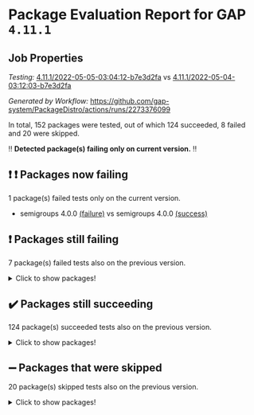 # Package Evaluation Report for GAP `4.11.1`

## Job Properties

*Testing:* [4.11.1/2022-05-05-03:04:12-b7e3d2fa](https://github.com/gap-system/PackageDistro/blob/data/reports/4.11.1/2022-05-05-03:04:12-b7e3d2fa) vs [4.11.1/2022-05-04-03:12:03-b7e3d2fa](https://github.com/gap-system/PackageDistro/blob/data/reports/4.11.1/2022-05-04-03:12:03-b7e3d2fa)

*Generated by Workflow:* https://github.com/gap-system/PackageDistro/actions/runs/2273376099

In total, 152 packages were tested, out of which 124 succeeded, 8 failed and 20 were skipped.

:bangbang: **Detected package(s) failing only on current version.** :bangbang:

## :exclamation: :exclamation: Packages now failing

1 package(s) failed tests only on the current version.
- semigroups 4.0.0 [(failure)](https://github.com/gap-system/PackageDistro/runs/6300096787?check_suite_focus=true) vs semigroups 4.0.0 [(success)](https://github.com/gap-system/PackageDistro/runs/6283537670?check_suite_focus=true)

## :exclamation: Packages still failing

7 package(s) failed tests also on the previous version.
<details><summary>Click to show packages!</summary>

- fining 1.4.1 [(failure)](https://github.com/gap-system/PackageDistro/runs/6300094563?check_suite_focus=true)
- francy 1.2.4 [(failure)](https://github.com/gap-system/PackageDistro/runs/6300094778?check_suite_focus=true)
- hap 1.39 [(failure)](https://github.com/gap-system/PackageDistro/runs/6300095142?check_suite_focus=true)
- normalizinterface 1.3.2 [(failure)](https://github.com/gap-system/PackageDistro/runs/6300096016?check_suite_focus=true)
- packagemanager 1.2 [(failure)](https://github.com/gap-system/PackageDistro/runs/6300096211?check_suite_focus=true)
- recog 1.3.2 [(failure)](https://github.com/gap-system/PackageDistro/runs/6300096590?check_suite_focus=true)
- transgrp 3.6.1 [(failure)](https://github.com/gap-system/PackageDistro/runs/6300097212?check_suite_focus=true)
</details>

## :heavy_check_mark: Packages still succeeding

124 package(s) succeeded tests also on the previous version.
<details><summary>Click to show packages!</summary>

- ace 5.4 [(success)](https://github.com/gap-system/PackageDistro/runs/6300093180?check_suite_focus=true)
- aclib 1.3.2 [(success)](https://github.com/gap-system/PackageDistro/runs/6300093197?check_suite_focus=true)
- agt 0.2 [(success)](https://github.com/gap-system/PackageDistro/runs/6300093219?check_suite_focus=true)
- alnuth 3.2.1 [(success)](https://github.com/gap-system/PackageDistro/runs/6300093243?check_suite_focus=true)
- anupq 3.2.6 [(success)](https://github.com/gap-system/PackageDistro/runs/6300093259?check_suite_focus=true)
- atlasrep 2.1.2 [(success)](https://github.com/gap-system/PackageDistro/runs/6300093284?check_suite_focus=true)
- autodoc 2022.03.10 [(success)](https://github.com/gap-system/PackageDistro/runs/6300093304?check_suite_focus=true)
- automata 1.15 [(success)](https://github.com/gap-system/PackageDistro/runs/6300093322?check_suite_focus=true)
- automgrp 1.3.2 [(success)](https://github.com/gap-system/PackageDistro/runs/6300093342?check_suite_focus=true)
- autpgrp 1.10.2 [(success)](https://github.com/gap-system/PackageDistro/runs/6300093366?check_suite_focus=true)
- cap 2022.05-02 [(success)](https://github.com/gap-system/PackageDistro/runs/6300093387?check_suite_focus=true)
- caratinterface 2.3.3 [(success)](https://github.com/gap-system/PackageDistro/runs/6300093406?check_suite_focus=true)
- cddinterface 2020.06.24 [(success)](https://github.com/gap-system/PackageDistro/runs/6300093448?check_suite_focus=true)
- circle 1.6.5 [(success)](https://github.com/gap-system/PackageDistro/runs/6300093512?check_suite_focus=true)
- cohomolo 1.6.10 [(success)](https://github.com/gap-system/PackageDistro/runs/6300093584?check_suite_focus=true)
- congruence 1.2.4 [(success)](https://github.com/gap-system/PackageDistro/runs/6300093647?check_suite_focus=true)
- corelg 1.56 [(success)](https://github.com/gap-system/PackageDistro/runs/6300093706?check_suite_focus=true)
- crime 1.6 [(success)](https://github.com/gap-system/PackageDistro/runs/6300093780?check_suite_focus=true)
- crisp 1.4.5 [(success)](https://github.com/gap-system/PackageDistro/runs/6300093850?check_suite_focus=true)
- crypting 0.10 [(success)](https://github.com/gap-system/PackageDistro/runs/6300093909?check_suite_focus=true)
- cryst 4.1.24 [(success)](https://github.com/gap-system/PackageDistro/runs/6300093945?check_suite_focus=true)
- crystcat 1.1.9 [(success)](https://github.com/gap-system/PackageDistro/runs/6300093978?check_suite_focus=true)
- ctbllib 1.3.4 [(success)](https://github.com/gap-system/PackageDistro/runs/6300094012?check_suite_focus=true)
- cubefree 1.19 [(success)](https://github.com/gap-system/PackageDistro/runs/6300094044?check_suite_focus=true)
- curlinterface 2.2.2 [(success)](https://github.com/gap-system/PackageDistro/runs/6300094075?check_suite_focus=true)
- cvec 2.7.5 [(success)](https://github.com/gap-system/PackageDistro/runs/6300094108?check_suite_focus=true)
- datastructures 0.2.7 [(success)](https://github.com/gap-system/PackageDistro/runs/6300094137?check_suite_focus=true)
- deepthought 1.0.5 [(success)](https://github.com/gap-system/PackageDistro/runs/6300094171?check_suite_focus=true)
- design 1.7 [(success)](https://github.com/gap-system/PackageDistro/runs/6300094200?check_suite_focus=true)
- difsets 2.3.1 [(success)](https://github.com/gap-system/PackageDistro/runs/6300094288?check_suite_focus=true)
- digraphs 1.5.2 [(success)](https://github.com/gap-system/PackageDistro/runs/6300094315?check_suite_focus=true)
- edim 1.3.5 [(success)](https://github.com/gap-system/PackageDistro/runs/6300094341?check_suite_focus=true)
- example 4.3.1 [(success)](https://github.com/gap-system/PackageDistro/runs/6300094387?check_suite_focus=true)
- factint 1.6.3 [(success)](https://github.com/gap-system/PackageDistro/runs/6300094426?check_suite_focus=true)
- ferret 1.0.7 [(success)](https://github.com/gap-system/PackageDistro/runs/6300094472?check_suite_focus=true)
- fga 1.4.0 [(success)](https://github.com/gap-system/PackageDistro/runs/6300094519?check_suite_focus=true)
- float 1.0.3 [(success)](https://github.com/gap-system/PackageDistro/runs/6300094594?check_suite_focus=true)
- format 1.4.3 [(success)](https://github.com/gap-system/PackageDistro/runs/6300094633?check_suite_focus=true)
- forms 1.2.7 [(success)](https://github.com/gap-system/PackageDistro/runs/6300094661?check_suite_focus=true)
- fplsa 1.2.5 [(success)](https://github.com/gap-system/PackageDistro/runs/6300094707?check_suite_focus=true)
- fr 2.4.8 [(success)](https://github.com/gap-system/PackageDistro/runs/6300094740?check_suite_focus=true)
- fwtree 1.3 [(success)](https://github.com/gap-system/PackageDistro/runs/6300094823?check_suite_focus=true)
- gbnp 1.0.5 [(success)](https://github.com/gap-system/PackageDistro/runs/6300094852?check_suite_focus=true)
- generalizedmorphismsforcap 2022.05-01 [(success)](https://github.com/gap-system/PackageDistro/runs/6300094885?check_suite_focus=true)
- genss 1.6.6 [(success)](https://github.com/gap-system/PackageDistro/runs/6300094920?check_suite_focus=true)
- gradedringforhomalg 2022.03-01 [(success)](https://github.com/gap-system/PackageDistro/runs/6300094944?check_suite_focus=true)
- grape 4.8.5 [(success)](https://github.com/gap-system/PackageDistro/runs/6300094979?check_suite_focus=true)
- groupoids 1.69 [(success)](https://github.com/gap-system/PackageDistro/runs/6300095015?check_suite_focus=true)
- grpconst 2.6.2 [(success)](https://github.com/gap-system/PackageDistro/runs/6300095058?check_suite_focus=true)
- guarana 0.96.3 [(success)](https://github.com/gap-system/PackageDistro/runs/6300095090?check_suite_focus=true)
- guava 3.16 [(success)](https://github.com/gap-system/PackageDistro/runs/6300095116?check_suite_focus=true)
- hapcryst 0.1.14 [(success)](https://github.com/gap-system/PackageDistro/runs/6300095167?check_suite_focus=true)
- hecke 1.5.3 [(success)](https://github.com/gap-system/PackageDistro/runs/6300095188?check_suite_focus=true)
- help 3.5 [(success)](https://github.com/gap-system/PackageDistro/runs/6300095212?check_suite_focus=true)
- idrel 2.43 [(success)](https://github.com/gap-system/PackageDistro/runs/6300095236?check_suite_focus=true)
- images 1.3.1 [(success)](https://github.com/gap-system/PackageDistro/runs/6300095263?check_suite_focus=true)
- intpic 0.2.4 [(success)](https://github.com/gap-system/PackageDistro/runs/6300095292?check_suite_focus=true)
- io 4.7.2 [(success)](https://github.com/gap-system/PackageDistro/runs/6300095318?check_suite_focus=true)
- irredsol 1.4.3 [(success)](https://github.com/gap-system/PackageDistro/runs/6300095349?check_suite_focus=true)
- json 2.1.0 [(success)](https://github.com/gap-system/PackageDistro/runs/6300095374?check_suite_focus=true)
- jupyterkernel 1.4.1 [(success)](https://github.com/gap-system/PackageDistro/runs/6300095399?check_suite_focus=true)
- jupyterviz 1.5.1 [(success)](https://github.com/gap-system/PackageDistro/runs/6300095426?check_suite_focus=true)
- kan 1.34 [(success)](https://github.com/gap-system/PackageDistro/runs/6300095459?check_suite_focus=true)
- kbmag 1.5.9 [(success)](https://github.com/gap-system/PackageDistro/runs/6300095491?check_suite_focus=true)
- laguna 3.9.5 [(success)](https://github.com/gap-system/PackageDistro/runs/6300095508?check_suite_focus=true)
- liealgdb 2.2.1 [(success)](https://github.com/gap-system/PackageDistro/runs/6300095545?check_suite_focus=true)
- liepring 2.6 [(success)](https://github.com/gap-system/PackageDistro/runs/6300095573?check_suite_focus=true)
- liering 2.4.2 [(success)](https://github.com/gap-system/PackageDistro/runs/6300095603?check_suite_focus=true)
- linearalgebraforcap 2022.05-02 [(success)](https://github.com/gap-system/PackageDistro/runs/6300095629?check_suite_focus=true)
- loops 3.4.1 [(success)](https://github.com/gap-system/PackageDistro/runs/6300095654?check_suite_focus=true)
- lpres 1.0.3 [(success)](https://github.com/gap-system/PackageDistro/runs/6300095673?check_suite_focus=true)
- majoranaalgebras 1.4 [(success)](https://github.com/gap-system/PackageDistro/runs/6300095695?check_suite_focus=true)
- mapclass 1.4.5 [(success)](https://github.com/gap-system/PackageDistro/runs/6300095731?check_suite_focus=true)
- matgrp 0.64 [(success)](https://github.com/gap-system/PackageDistro/runs/6300095775?check_suite_focus=true)
- modisom 2.5.2 [(success)](https://github.com/gap-system/PackageDistro/runs/6300095801?check_suite_focus=true)
- modulepresentationsforcap 2022.05-01 [(success)](https://github.com/gap-system/PackageDistro/runs/6300095836?check_suite_focus=true)
- monoidalcategories 2022.05-02 [(success)](https://github.com/gap-system/PackageDistro/runs/6300095879?check_suite_focus=true)
- nconvex 2020.11-04 [(success)](https://github.com/gap-system/PackageDistro/runs/6300095919?check_suite_focus=true)
- nilmat 1.4.1 [(success)](https://github.com/gap-system/PackageDistro/runs/6300095949?check_suite_focus=true)
- nock 1.5 [(success)](https://github.com/gap-system/PackageDistro/runs/6300095982?check_suite_focus=true)
- nq 2.5.8 [(success)](https://github.com/gap-system/PackageDistro/runs/6300096065?check_suite_focus=true)
- numericalsgps 1.3.0 [(success)](https://github.com/gap-system/PackageDistro/runs/6300096092?check_suite_focus=true)
- openmath 11.5.1 [(success)](https://github.com/gap-system/PackageDistro/runs/6300096145?check_suite_focus=true)
- orb 4.8.4 [(success)](https://github.com/gap-system/PackageDistro/runs/6300096175?check_suite_focus=true)
- patternclass 2.4.2 [(success)](https://github.com/gap-system/PackageDistro/runs/6300096248?check_suite_focus=true)
- permut 2.0.4 [(success)](https://github.com/gap-system/PackageDistro/runs/6300096283?check_suite_focus=true)
- polenta 1.3.10 [(success)](https://github.com/gap-system/PackageDistro/runs/6300096323?check_suite_focus=true)
- polymaking 0.8.6 [(success)](https://github.com/gap-system/PackageDistro/runs/6300096349?check_suite_focus=true)
- primgrp 3.4.2 [(success)](https://github.com/gap-system/PackageDistro/runs/6300096387?check_suite_focus=true)
- profiling 2.5.0 [(success)](https://github.com/gap-system/PackageDistro/runs/6300096414?check_suite_focus=true)
- qpa 1.33 [(success)](https://github.com/gap-system/PackageDistro/runs/6300096447?check_suite_focus=true)
- quagroup 1.8.3 [(success)](https://github.com/gap-system/PackageDistro/runs/6300096472?check_suite_focus=true)
- radiroot 2.9 [(success)](https://github.com/gap-system/PackageDistro/runs/6300096502?check_suite_focus=true)
- rcwa 4.6.4 [(success)](https://github.com/gap-system/PackageDistro/runs/6300096534?check_suite_focus=true)
- rds 1.8 [(success)](https://github.com/gap-system/PackageDistro/runs/6300096563?check_suite_focus=true)
- repndecomp 1.2.1 [(success)](https://github.com/gap-system/PackageDistro/runs/6300096626?check_suite_focus=true)
- repsn 3.1.0 [(success)](https://github.com/gap-system/PackageDistro/runs/6300096664?check_suite_focus=true)
- resclasses 4.7.2 [(success)](https://github.com/gap-system/PackageDistro/runs/6300096690?check_suite_focus=true)
- scscp 2.3.1 [(success)](https://github.com/gap-system/PackageDistro/runs/6300096752?check_suite_focus=true)
- sglppow 2.2 [(success)](https://github.com/gap-system/PackageDistro/runs/6300096817?check_suite_focus=true)
- sgpviz 0.999.5 [(success)](https://github.com/gap-system/PackageDistro/runs/6300096841?check_suite_focus=true)
- simpcomp 2.1.14 [(success)](https://github.com/gap-system/PackageDistro/runs/6300096865?check_suite_focus=true)
- singular 2020.12.18 [(success)](https://github.com/gap-system/PackageDistro/runs/6300096883?check_suite_focus=true)
- sla 1.5.3 [(success)](https://github.com/gap-system/PackageDistro/runs/6300096904?check_suite_focus=true)
- smallgrp 1.5 [(success)](https://github.com/gap-system/PackageDistro/runs/6300096936?check_suite_focus=true)
- smallsemi 0.6.13 [(success)](https://github.com/gap-system/PackageDistro/runs/6300096973?check_suite_focus=true)
- sonata 2.9.4 [(success)](https://github.com/gap-system/PackageDistro/runs/6300097014?check_suite_focus=true)
- sophus 1.25 [(success)](https://github.com/gap-system/PackageDistro/runs/6300097041?check_suite_focus=true)
- spinsym 1.5.2 [(success)](https://github.com/gap-system/PackageDistro/runs/6300097072?check_suite_focus=true)
- symbcompcc 1.3.2 [(success)](https://github.com/gap-system/PackageDistro/runs/6300097097?check_suite_focus=true)
- thelma 1.3 [(success)](https://github.com/gap-system/PackageDistro/runs/6300097128?check_suite_focus=true)
- tomlib 1.2.9 [(success)](https://github.com/gap-system/PackageDistro/runs/6300097165?check_suite_focus=true)
- toric 1.9.5 [(success)](https://github.com/gap-system/PackageDistro/runs/6300097182?check_suite_focus=true)
- ugaly 4.0.2 [(success)](https://github.com/gap-system/PackageDistro/runs/6300097238?check_suite_focus=true)
- unipot 1.5 [(success)](https://github.com/gap-system/PackageDistro/runs/6300097275?check_suite_focus=true)
- unitlib 4.1.0 [(success)](https://github.com/gap-system/PackageDistro/runs/6300097301?check_suite_focus=true)
- utils 0.72 [(success)](https://github.com/gap-system/PackageDistro/runs/6300097336?check_suite_focus=true)
- uuid 0.7 [(success)](https://github.com/gap-system/PackageDistro/runs/6300097363?check_suite_focus=true)
- walrus 0.9991 [(success)](https://github.com/gap-system/PackageDistro/runs/6300097385?check_suite_focus=true)
- wedderga 4.10.2 [(success)](https://github.com/gap-system/PackageDistro/runs/6300097409?check_suite_focus=true)
- xmod 2.88 [(success)](https://github.com/gap-system/PackageDistro/runs/6300097435?check_suite_focus=true)
- xmodalg 1.22 [(success)](https://github.com/gap-system/PackageDistro/runs/6300097472?check_suite_focus=true)
- yangbaxter 0.10.0 [(success)](https://github.com/gap-system/PackageDistro/runs/6300097516?check_suite_focus=true)
- zeromqinterface 0.13 [(success)](https://github.com/gap-system/PackageDistro/runs/6300097551?check_suite_focus=true)
</details>

## :heavy_minus_sign: Packages that were skipped

20 package(s) skipped tests also on the previous version.
<details><summary>Click to show packages!</summary>

- 4ti2interface 2022.03-01 [(skipped)](https://github.com/gap-system/PackageDistro/runs/6300042158?check_suite_focus=true)
- browse 1.8.14 [(skipped)](https://github.com/gap-system/PackageDistro/runs/6300042158?check_suite_focus=true)
- examplesforhomalg 2022.03-01 [(skipped)](https://github.com/gap-system/PackageDistro/runs/6300042158?check_suite_focus=true)
- gapdoc 1.6.5 [(skipped)](https://github.com/gap-system/PackageDistro/runs/6300042158?check_suite_focus=true)
- gauss 2022.03-01 [(skipped)](https://github.com/gap-system/PackageDistro/runs/6300042158?check_suite_focus=true)
- gaussforhomalg 2022.03-01 [(skipped)](https://github.com/gap-system/PackageDistro/runs/6300042158?check_suite_focus=true)
- gradedmodules 2022.03-01 [(skipped)](https://github.com/gap-system/PackageDistro/runs/6300042158?check_suite_focus=true)
- homalg 2022.03-01 [(skipped)](https://github.com/gap-system/PackageDistro/runs/6300042158?check_suite_focus=true)
- homalgtocas 2022.03-01 [(skipped)](https://github.com/gap-system/PackageDistro/runs/6300042158?check_suite_focus=true)
- io_forhomalg 2022.03-01 [(skipped)](https://github.com/gap-system/PackageDistro/runs/6300042158?check_suite_focus=true)
- itc 1.5.1 [(skipped)](https://github.com/gap-system/PackageDistro/runs/6300042158?check_suite_focus=true)
- localizeringforhomalg 2022.03-01 [(skipped)](https://github.com/gap-system/PackageDistro/runs/6300042158?check_suite_focus=true)
- matricesforhomalg 2022.04-01 [(skipped)](https://github.com/gap-system/PackageDistro/runs/6300042158?check_suite_focus=true)
- modules 2022.03-01 [(skipped)](https://github.com/gap-system/PackageDistro/runs/6300042158?check_suite_focus=true)
- polycyclic 2.16 [(skipped)](https://github.com/gap-system/PackageDistro/runs/6300042158?check_suite_focus=true)
- ringsforhomalg 2022.04-01 [(skipped)](https://github.com/gap-system/PackageDistro/runs/6300042158?check_suite_focus=true)
- sco 2022.03-01 [(skipped)](https://github.com/gap-system/PackageDistro/runs/6300042158?check_suite_focus=true)
- toolsforhomalg 2022.04-03 [(skipped)](https://github.com/gap-system/PackageDistro/runs/6300042158?check_suite_focus=true)
- toricvarieties 2022.03.23 [(skipped)](https://github.com/gap-system/PackageDistro/runs/6300042158?check_suite_focus=true)
- xgap 4.31 [(skipped)](https://github.com/gap-system/PackageDistro/runs/6300042158?check_suite_focus=true)
</details>

